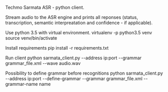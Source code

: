 Techmo Sarmata ASR - python client.

Stream audio to the ASR engine and prints all reponses
(status, transcription, semantic interpreatation and confidence - if applicable).


Use python 3.5 with virtual environment.
  virtualenv -p python3.5 venv
  source venv/bin/activate

Install requirements
  pip install -r requirements.txt

Run client
  python sarmata_client.py --address ip:port --grammar grammar_file.xml --wave audio.wav

Possibility to define grammar before recognitions
  python sarmata_client.py --address ip:port --define-grammar --grammar grammar_file.xml --grammar-name name
